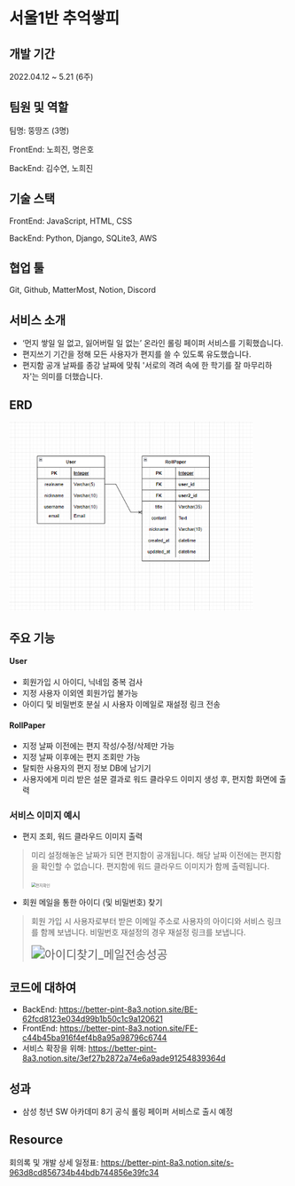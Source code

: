 # 서울1반 추억쌓피





## 개발 기간

2022.04.12 ~ 5.21 (6주)



## 팀원 및 역할

팀명: 뚱땅즈 (3명)

FrontEnd: 노희진, 명은호

BackEnd: 김수연, 노희진



## 기술 스택

FrontEnd: JavaScript, HTML, CSS

BackEnd:  Python, Django, SQLite3, AWS





## 협업 툴

Git, Github, MatterMost, Notion, Discord



## 서비스 소개

- ‘먼지 쌓일 일 없고, 잃어버릴 일 없는’ 온라인 롤링 페이퍼 서비스를 기획했습니다.
- 편지쓰기 기간을 정해 모든 사용자가 편지를 쓸 수 있도록 유도했습니다.
- 편지함 공개 날짜를 종강 날짜에 맞춰 '서로의 격려 속에 한 학기를 잘 마무리하자'는 의미를 더했습니다.



## ERD

<img src="README.assets/rollpaper_erd_final.png" alt="rollpaper_erd_final" style="zoom:75%;" />



## 주요 기능



#### User

- 회원가입 시 아이디, 닉네임 중복 검사
- 지정 사용자 이외엔 회원가입 불가능
- 아이디 및 비밀번호 분실 시 사용자 이메일로 재설정 링크 전송

#### RollPaper

- 지정 날짜 이전에는 편지 작성/수정/삭제만 가능
- 지정 날짜 이후에는 편지 조회만 가능
- 탈퇴한 사용자의 편지 정보 DB에 남기기
- 사용자에게 미리 받은 설문 결과로 워드 클라우드 이미지 생성 후, 편지함 화면에 출력





### 서비스 이미지 예시

- 편지 조회, 워드 클라우드 이미지 출력

> 미리 설정해놓은 날짜가 되면 편지함이 공개됩니다. 해당 날짜 이전에는 편지함을 확인할 수 없습니다. 편지함에 워드 클라우드 이미지가 함께 출력됩니다.
>
> <img src="서울1반_추억쌓피_회고.assets/편지확인.gif" alt="편지확인" style="zoom: 50%;" />

  

- 회원 메일을 통한 아이디 (및 비밀번호) 찾기

> 회원 가입 시 사용자로부터 받은 이메일 주소로 사용자의 아이디와 서비스 링크를 함께 보냅니다. 비밀번호 재설정의 경우 재설정 링크를 보냅니다.
>
> <img src="서울1반_추억쌓피_회고.assets/아이디찾기_메일전송성공.gif" alt="아이디찾기_메일전송성공" style="zoom:150%;" />







## 코드에 대하여

- BackEnd: https://better-pint-8a3.notion.site/BE-62fcd8123e034d99b1b50c1c9a120621
- FrontEnd: https://better-pint-8a3.notion.site/FE-c44b45ba916f4ef4b8a95a98796c6744
- 서비스 확장을 위해: https://better-pint-8a3.notion.site/3ef27b2872a74e6a9ade91254839364d



## 성과

- 삼성 청년 SW 아카데미 8기 공식 롤링 페이퍼 서비스로 출시 예정





## Resource

회의록 및 개발 상세 일정표: https://better-pint-8a3.notion.site/s-963d8cd856734b44bdb744856e39fc34



